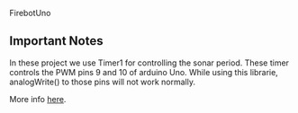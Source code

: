 FirebotUno

## Important Notes

In these project we use Timer1 for controlling the sonar period.
These timer controls the PWM pins 9 and 10 of arduino Uno. While using this librarie, analogWrite() to those pins will not work normally.

More info [here](https://www.pjrc.com/teensy/td_libs_TimerOne.html).
